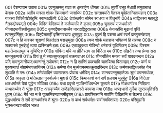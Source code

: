001	वैशम्पायन उवाच
001a	एवमुक्तस्तु राज्ञा स धृतराष्ट्रेण धीमता
001c	तूष्णीं बभूव मेधावी तमुवाचाथ केशवः
002a	अतीव मनसा शोकः क्रियमाणो जनाधिप
002c	सन्तापयति वैतस्य पूर्वप्रेतान्पितामहान्
003a	यजस्व विविधैर्यज्ञैर्बहुभिः स्वाप्तदक्षिणैः
003c	देवांस्तर्पय सोमेन स्वधया च पितॄनपि
004a	त्वद्विधस्य महाबुद्धे नैतदद्योपपद्यते
004c	विदितं वेदितव्यं ते कर्तव्यमपि ते कृतम्
005a	श्रुताश्च राजधर्मास्ते भीष्माद्भागीरथीसुतात्
005c	कृष्णद्वैपायनाच्चैव नारदाद्विदुरात्तथा
006a	नेमामर्हसि मूढानां वृत्तिं त्वमनुवर्तितुम्
006c	पितृपैतामहीं वृत्तिमास्थाय धुरमुद्वह
007a	युक्तं हि यशसा क्षत्रं स्वर्गं प्राप्तुमसंशयम्
007c	न हि कश्चन शूराणां निहतोऽत्र पराङ्मुखः
008a	त्यज शोकं महाराज भवितव्यं हि तत्तथा
008c	न शक्यास्ते पुनर्द्रष्टुं त्वया ह्यस्मिन्रणे हताः
009a	एतावदुक्त्वा गोविन्दो धर्मराजं युधिष्ठिरम्
009c	विरराम महातेजास्तमुवाच युधिष्ठिरः
010a	गोविन्द मयि या प्रीतिस्तव सा विदिता मम
010c	सौहृदेन तथा प्रेम्णा सदा मामनुकम्पसे
011a	प्रियं तु मे स्यात्सुमहत्कृतं चक्रगदाधर
011c	श्रीमन्प्रीतेन मनसा सर्वं यावदनन्दन
012a	यदि मामनुजानीयाद्भवान्गन्तुं तपोवनम्
012c	न हि शान्तिं प्रपश्यामि घातयित्वा पितामहम्
012e	कर्णं च पुरुषव्याघ्रं संग्रामेष्वपलायिनम्
013a	कर्मणा येन मुच्येयमस्मात्क्रूरादरिन्दम
013c	कर्मणस्तद्विधत्स्वेह येन शुध्यति मे मनः
014a	तमेवंवादिनं व्यासस्ततः प्रोवाच धर्मवित्
014c	सान्त्वयन्सुमहातेजाः शुभं वचनमर्थवत्
015a	अकृता ते मतिस्तात पुनर्बाल्येन मुह्यसे
015c	किमाकाशे वयं सर्वे प्रलपाम मुहुर्मुहुः
016a	विदिताः क्षत्रधर्मास्ते येषां युद्धेन जीविका
016c	यथा प्रवृत्तो नृपतिर्नाधिबन्धेन युज्यते
017a	मोक्षधर्माश्च निखिला याथातथ्येन ते श्रुताः
017c	असकृच्चैव सन्देहाश्छिन्नास्ते कामजा मया
018a	अश्रद्दधानो दुर्मेधा लुप्तस्मृतिरसि ध्रुवम्
018c	मैवं भव न ते युक्तमिदमज्ञानमीदृशम्
019a	प्रायश्चित्तानि सर्वाणि विदितानि च तेऽनघ
019c	युद्धधर्माश्च ते सर्वे दानधर्माश्च ते श्रुताः
020a	स कथं सर्वधर्मज्ञः सर्वागमविशारदः
020c	परिमुह्यसि भूयस्त्वमज्ञानादिव भारत
